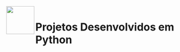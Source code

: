 <img align="left" alt="" height="75px" src="https://github.com/user-attachments/assets/a1701668-33ec-4d23-a4b4-7fe0633f0b79">
<h1 align="left"> Projetos Desenvolvidos em Python
